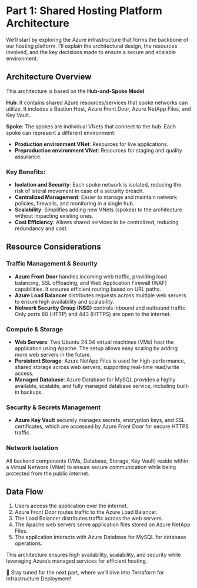 # Part 1: Shared Hosting Platform Architecture

We’ll start by exploring the Azure infrastructure that forms the backbone of our hosting platform. I’ll explain the architectural design, the resources involved, and the key decisions made to ensure a secure and scalable environment.

## Architecture Overview
This architecture is based on the **Hub-and-Spoke Model**.

**Hub**: It contains shared Azure resources/services that spoke networks can utilize. It includes a Bastion Host, Azure Front Door, Azure NetApp Files, and Key Vault.

**Spoke**: The spokes are individual VNets that connect to the hub. Each spoke can represent a different environment:
- **Production environment VNet**: Resources for live applications.
- **Preproduction environment VNet**: Resources for staging and quality assurance.

### Key Benefits:
- **Isolation and Security**: Each spoke network is isolated, reducing the risk of lateral movement in case of a security breach.
- **Centralized Management**: Easier to manage and maintain network policies, firewalls, and monitoring in a single hub.
- **Scalability**: Simplifies adding new VNets (spokes) to the architecture without impacting existing ones.
- **Cost Efficiency**: Allows shared services to be centralized, reducing redundancy and cost.

## Resource Considerations

### Traffic Management & Security
- **Azure Front Door** handles incoming web traffic, providing load balancing, SSL offloading, and Web Application Firewall (WAF) capabilities. It ensures efficient routing based on URL paths.
- **Azure Load Balancer** distributes requests across multiple web servers to ensure high availability and scalability.
- **Network Security Group (NSG)** controls inbound and outbound traffic. Only ports 80 (HTTP) and 443 (HTTPS) are open to the internet.

### Compute & Storage
- **Web Servers**: Two Ubuntu 24.04 virtual machines (VMs) host the application using Apache. The setup allows easy scaling by adding more web servers in the future.
- **Persistent Storage**: Azure NetApp Files is used for high-performance, shared storage across web servers, supporting real-time read/write access.
- **Managed Database**: Azure Database for MySQL provides a highly available, scalable, and fully managed database service, including built-in backups.

### Security & Secrets Management
- **Azure Key Vault** securely manages secrets, encryption keys, and SSL certificates, which are accessed by Azure Front Door for secure HTTPS traffic.

### Network Isolation
All backend components (VMs, Database, Storage, Key Vault) reside within a Virtual Network (VNet) to ensure secure communication while being protected from the public internet.

## Data Flow
1. Users access the application over the internet.
2. Azure Front Door routes traffic to the Azure Load Balancer.
3. The Load Balancer distributes traffic across the web servers.
4. The Apache web servers serve application files stored on Azure NetApp Files.
5. The application interacts with Azure Database for MySQL for database operations.

This architecture ensures high availability, scalability, and security while leveraging Azure’s managed services for efficient hosting.

🚀 Stay tuned for the next part, where we’ll dive into Terraform for Infrastructure Deployment!